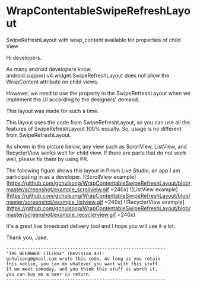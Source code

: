 # WrapContentableSwipeRefreshLayout
SwipeRefreshLayout with wrap_content available for properties of child View


Hi developers.

As many android developers know,
android.support.v4.widget.SwipeRefreshLayout does not allow
the WrapContent attribute on child views.

However, we need to use the property in the SwipeRefreshLayout
when we implement the UI according to the designers' demand.

This layout was made for such a time.


This layout uses the code from SwipeRefreshLayout,
so you can use all the features of SwipeRefreshLayout 100% equally.
So, usage is no different from SwipeRefreshLayout.


As shown in the picture below, any view such as ScrollView, ListView,
and RecyclerView works well for child view.
If there are parts that do not work well, please fix them by using PR.

The following figure shows this layout in Prism Live Studio,
an app I am participating in as a developer.
![ScrollView example](https://github.com/gchulsong/WrapContentableSwipeRefreshLayout/blob/master/screenshot/example_scrollview.gif =240x)
![ListView example](https://github.com/gchulsong/WrapContentableSwipeRefreshLayout/blob/master/screenshot/example_listview.gif =240x)
![RecyclerView example](https://github.com/gchulsong/WrapContentableSwipeRefreshLayout/blob/master/screenshot/example_recyclerview.gif =240x)



It's a great live broadcast delivery tool
and I hope you will use it a lot.

Thank you,
Jake.

```
------------------------------------------------------------
"THE BEERWARE LICENSE" (Revision 42):
gchulsong@gmail.com wrote this code. As long as you retain
this notice, you can do whatever you want with this stuff.
If we meet someday, and you think this stuff is worth it,
you can buy me a beer in return.
------------------------------------------------------------
```
